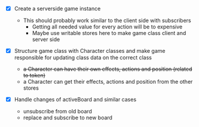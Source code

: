- [x] Create a serverside game instance
  - This should probably work similar to the client side with subscribers
    - Getting all needed value for every action will be to expensive
    - Maybe use writable stores here to make game class client and server side
- [x] Structure game class with Character classes and make game responsible for updating class data on the correct class

  - ~~a Character can have their own effects, actions and position (related to token)~~
  - a Character can get their effects, actions and position from the other stores

- [x] Handle changes of activeBoard and similar cases
  - unsubscribe from old board
  - replace and subscribe to new board
